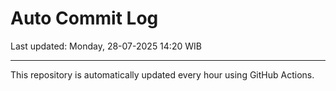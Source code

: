 # Auto Commit Log

Last updated: Monday, 28-07-2025 14:20 WIB

---

This repository is automatically updated every hour using GitHub Actions.
